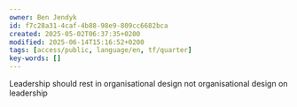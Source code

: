 ```yaml
---
owner: Ben Jendyk
id: f7c28a31-4caf-4b88-98e9-809cc6682bca
created: 2025-05-02T06:37:35+0200
modified: 2025-06-14T15:16:52+0200
tags: [access/public, language/en, tf/quarter]
key-words: []
---
```


Leadership should rest in organisational design not organisational design on leadership